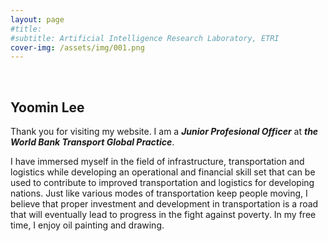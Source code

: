 ```yaml
---
layout: page
#title: 
#subtitle: Artificial Intelligence Research Laboratory, ETRI
cover-img: /assets/img/001.png
---
```


<br/>

## Yoomin Lee

Thank you for visiting my website. I am a **_Junior Profesional Officer_** at **_the World Bank Transport Global Practice_**. 

I have immersed myself in the field of infrastructure, transportation and logistics while developing an operational and financial skill set that can be used to contribute to improved transportation and logistics for developing nations. Just like various modes of transportation keep people moving, I believe that proper investment and development in transportation is a road that will eventually lead to progress in the fight against poverty.
In my free time, I enjoy oil painting and drawing. 
